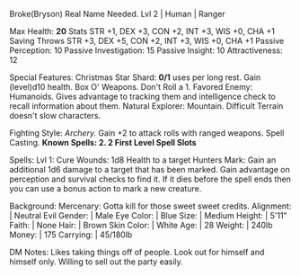 Broke(Bryson) Real Name Needed.
Lvl 2 | Human | Ranger

Max Health: **20**
Stats         STR +1, DEX +3, CON +2, INT +3, WIS +0, CHA +1
Saving Throws STR +3, DEX +5, CON +2, INT +3, WIS +0, CHA +1
Passive Perception:     10
Passive Investigation:  15
Passive Insight:        10
Attractiveness:         12


Special Features:
Christmas Star Shard: **0/1** uses per long rest. Gain (level)d10 health.
Box O' Weapons. Don't Roll a 1.
Favored Enemy: Humanoids. Gives advantage to tracking them and intelligence check to recall information about them.
Natural Explorer: Mountain. Difficult Terrain doesn't slow characters.

Fighting Style: *Archery.* Gain +2 to attack rolls with ranged weapons.
Spell Casting. **Known Spells: 2. 2 First Level Spell Slots**

Spells:
Lvl 1:
Cure Wounds: 1d8 Health to a target
Hunters Mark: Gain an additional 1d6 damage to a target that has been marked. Gain advantage on perception and survival checks to find it. If it dies before the spell ends then you can use a bonus action to mark a new creature.

Background: Mercenary: Gotta kill for those sweet sweet credits.
Alignment:   | Neutral Evil
Gender:      | Male
Eye Color:   | Blue
Size:        | Medium
Height:      | 5'11"
Faith:       | None
Hair:        | Brown
Skin Color:  | White
Age:         | 28
Weight:      | 240lb
Money:       | 175
Carrying:    | 45/180lb

DM Notes:
Likes taking things off of people.
Look out for himself and himself only. Willing to sell out the party easily.